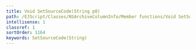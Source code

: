 ```yaml
---
title: Void SetSourceCode(String p0)
path: /EJScript/Classes/NSArchiveColumnInfo/Member functions/Void SetSourceCode(String p_0)
intellisense: 1
classref: 1
sortOrder: 1164
keywords: SetSourceCode(String)
---
```





